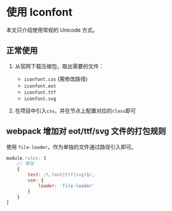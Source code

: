# 使用 Iconfont

本文只介绍使用常规的 Unicode 方式。

## 正常使用

1. 从官网下载压缩包，取出需要的文件：

    * `iconfont.css` (需修改路径)
    * `iconfont.eot`
    * `iconfont.ttf`
    * `iconfont.svg`

2. 在项目中引入`css`，并在节点上配置对应的`class`即可

## webpack 增加对 eot/ttf/svg 文件的打包规则

使用 `file-loader`，作为单独的文件通过路径引入即可。

```js
module.rules: [
    // 增加
    {
        test: /\.(eot|ttf|svg)$/,
        use: {
            loader: 'file-loader'
        }
    }
]
```
